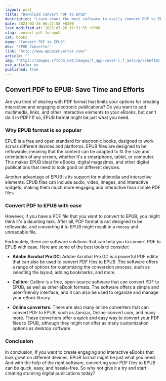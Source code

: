 ```yaml
---
layout: post
title: "Download Convert PDF to EPUB"
description: "Learn about the best software to easily convert PDF to EPUB and save your time and efforts. Read here why EPUB format is so popular and how it can help you to create interactive and engaging publications."
date: 2023-03-26 06:47:58 +0300
last_modified_at: 2023-03-26 16:31:35 +0300
slug: convert-pdf-to-epub
cat: books
name: "Convert PDF to EPUB"
dev: "EPUB Converter"
link: "http://www.epubconverter.com/"
article: ""
img: "https://images.sftcdn.net/images/t_app-cover-l,f_auto/p/cabef10c-9b2c-11e6-a1b5-00163ec9f5fa/2902280227/convert-pdf-to-epub-screenshot.png"
use_article: no
published: true
---
```

## Convert PDF to EPUB: Save Time and Efforts

Are you tired of dealing with PDF format that limits your options for creating interactive and engaging electronic publications? Do you want to add multimedia, links, and other interactive elements to your eBooks, but can't do it in PDF? If so, EPUB format might be just what you need. 

### Why EPUB format is so popular

EPUB is a free and open standard for electronic books, designed to work across different devices and platforms. EPUB files are designed to be reflowable, meaning that the content can be adapted to fit the size and orientation of any screen, whether it's a smartphone, tablet, or computer. This makes EPUB ideal for eBooks, digital magazines, and other digital publications that need to look good on different devices.

Another advantage of EPUB is its support for multimedia and interactive elements. EPUB files can include audio, video, images, and interactive widgets, making them much more engaging and interactive than simple PDF files.

### Convert PDF to EPUB with ease

However, if you have a PDF file that you want to convert to EPUB, you might think it's a daunting task. After all, PDF format is not designed to be reflowable, and converting it to EPUB might result in a messy and unreadable file.

Fortunately, there are software solutions that can help you to convert PDF to EPUB with ease. Here are some of the best tools to consider:

- **Adobe Acrobat Pro DC**: Adobe Acrobat Pro DC is a powerful PDF editor that can also be used to convert PDF files to EPUB. The software offers a range of options for customizing the conversion process, such as selecting the layout, adding bookmarks, and more.

- **Calibre**: Calibre is a free, open-source software that can convert PDF to EPUB, as well as other eBook formats. The software offers a simple and user-friendly interface, and it can also be used to organize and manage your eBook library.

- **Online converters**: There are also many online converters that can convert PDF to EPUB, such as Zamzar, Online-convert.com, and many more. These converters offer a quick and easy way to convert your PDF files to EPUB, although they might not offer as many customization options as desktop software.

### Conclusion

In conclusion, if you want to create engaging and interactive eBooks that look great on different devices, EPUB format might be just what you need. And with the help of the right software, converting your PDF files to EPUB can be quick, easy, and hassle-free. So why not give it a try and start creating stunning digital publications today?